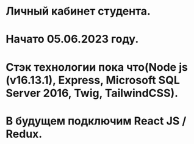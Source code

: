 # Личный кабинет студента.
# Начато 05.06.2023 году.
# Стэк технологии пока что(Node js (v16.13.1), Express, Microsoft SQL Server 2016, Twig, TailwindCSS).
# В будущем подключим React JS / Redux.